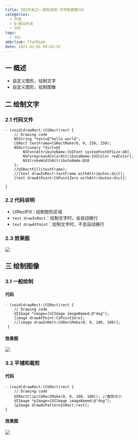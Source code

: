 ```yaml
---
title: IOS开发之——图形绘制-文字和图像(6)
categories:
  - 开发
  - D-移动开发
  - IOS
tags:
  - IOS
abbrlink: f7ef6bab
date: 2021-01-05 09:03:52
---
```

## 一 概述

* 自定义图形，绘制文字
* 自定义图形，绘制图像

<!--more-->

## 二 绘制文字

### 2.1 代码文件

```
- (void)drawRect:(CGRect)rect {
    // Drawing code
    NSString *text=@"hello world";
    CGRect textFrame=CGRectMake(0, 0, 250, 250);
    NSDictionary *dict=@{
        NSFontAttributeName:[UIFont systemFontOfSize:40],
        NSForegroundColorAttributeName:[UIColor redColor],
        NSStrokeWidthAttributeName:@10
    };
    //UIRectFill(textFrame);
    //[text drawInRect:textFrame withAttributes:dict];
    [text drawAtPoint:CGPointZero withAttributes:dict];
    
}
```

### 2.2 代码说明

* UIRectFill：绘制矩形区域
* `text drawInRect`：绘制文字时，会自动换行
* `text drawAtPoint`：绘制文字时，不会自动换行

### 2.3 效果图

![][1]

## 三 绘制图像

### 3.1 一般绘制

#### 代码

```
- (void)drawRect:(CGRect)rect {
    // Drawing code
    UIImage *image=[UIImage imageNamed:@"dog"];
    [image drawAtPoint:CGPointZero];
    //[image drawInRect:CGRectMake(0, 0, 100, 100)];
 }   
```

#### 效果图
![][2]

### 3.2 平铺和裁剪
#### 代码

```
- (void)drawRect:(CGRect)rect {
    // Drawing code
    UIRectClip(CGRectMake(0, 0, 100, 100)); //裁剪大小
    UIImage *pImage=[UIImage imageNamed:@"dog"];
    [pImage drawAsPatternInRect:rect]; 
}
```

#### 效果图
![][3]



[1]:https://cdn.jsdelivr.net/gh/PGzxc/CDN/blog-ios/ios-draw-text.png
[2]:https://cdn.jsdelivr.net/gh/PGzxc/CDN/blog-ios/ios-draw-image-normal.png
[3]:https://cdn.jsdelivr.net/gh/PGzxc/CDN/blog-ios/ios-draw-image-cut.png

